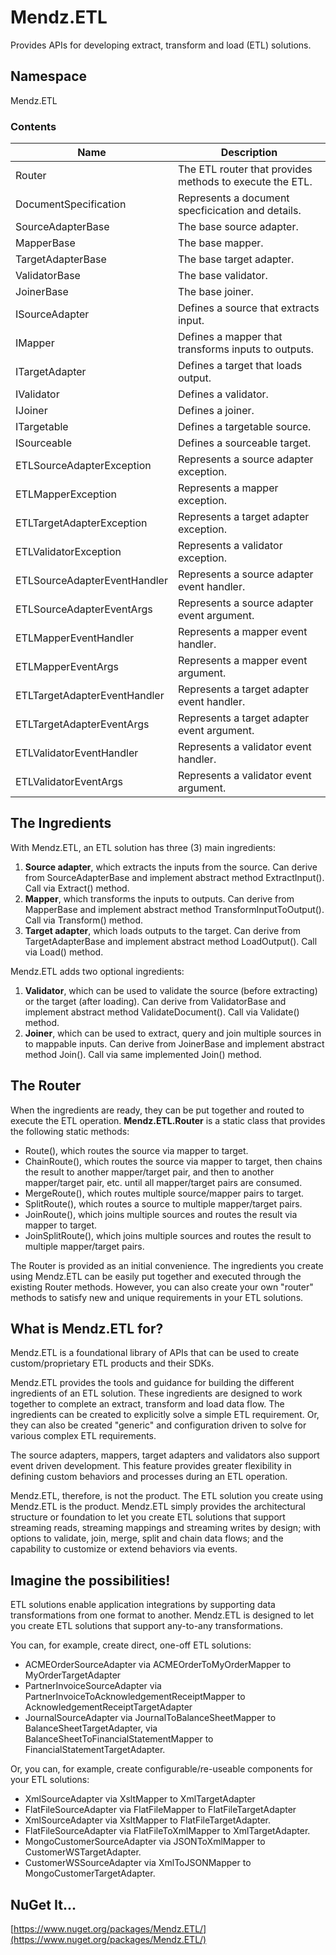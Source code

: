 # Mendz.ETL
Provides APIs for developing extract, transform and load (ETL) solutions.
## Namespace
Mendz.ETL
### Contents
Name | Description
---- | -----------
Router | The ETL router that provides methods to execute the ETL.
DocumentSpecification | Represents a document specficication and details.
SourceAdapterBase | The base source adapter.
MapperBase | The base mapper.
TargetAdapterBase | The base target adapter.
ValidatorBase | The base validator.
JoinerBase | The base joiner.
ISourceAdapter | Defines a source that extracts input.
IMapper | Defines a mapper that transforms inputs to outputs.
ITargetAdapter | Defines a target that loads output.
IValidator | Defines a validator.
IJoiner | Defines a joiner.
ITargetable | Defines a targetable source.
ISourceable | Defines a sourceable target.
ETLSourceAdapterException | Represents a source adapter exception.
ETLMapperException | Represents a mapper exception.
ETLTargetAdapterException | Represents a target adapter exception.
ETLValidatorException | Represents a validator exception.
ETLSourceAdapterEventHandler | Represents a source adapter event handler.
ETLSourceAdapterEventArgs | Represents a source adapter event argument.
ETLMapperEventHandler | Represents a mapper event handler.
ETLMapperEventArgs | Represents a mapper event argument.
ETLTargetAdapterEventHandler | Represents a target adapter event handler.
ETLTargetAdapterEventArgs | Represents a target adapter event argument.
ETLValidatorEventHandler | Represents a validator event handler.
ETLValidatorEventArgs | Represents a validator event argument.
## The Ingredients
With Mendz.ETL, an ETL solution has three (3) main ingredients:
1. **Source adapter**, which extracts the inputs from the source. Can derive from SourceAdapterBase and implement abstract method ExtractInput(). Call via Extract() method.
2. **Mapper**, which transforms the inputs to outputs. Can derive from MapperBase and implement abstract method TransformInputToOutput(). Call via Transform() method.
3. **Target adapter**, which loads outputs to the target. Can derive from TargetAdapterBase and implement abstract method LoadOutput(). Call via Load() method.

Mendz.ETL adds two optional ingredients:
1. **Validator**, which can be used to validate the source (before extracting) or the target (after loading). Can derive from ValidatorBase and implement abstract method ValidateDocument(). Call via Validate() method.
2. **Joiner**, which can be used to extract, query and join multiple sources in to mappable inputs. Can derive from JoinerBase and implement abstract method Join(). Call via same implemented Join() method.
## The Router
When the ingredients are ready, they can be put together and routed to execute the ETL operation.
**Mendz.ETL.Router** is a static class that provides the following static methods:
- Route(), which routes the source via mapper to target.
- ChainRoute(), which routes the source via mapper to target, then chains the result to another mapper/target pair, and then to another mapper/target pair, etc. until all mapper/target pairs are consumed.
- MergeRoute(), which routes multiple source/mapper pairs to target.
- SplitRoute(), which routes a source to multiple mapper/target pairs.
- JoinRoute(), which joins multiple sources and routes the result via mapper to target.
- JoinSplitRoute(), which joins multiple sources and routes the result to multiple mapper/target pairs.

The Router is provided as an initial convenience. The ingredients you create using Mendz.ETL can be easily put together and executed through the existing Router methods. However, you can also create your own "router" methods to satisfy new and unique requirements in your ETL solutions.
## What is Mendz.ETL for?
Mendz.ETL is a foundational library of APIs that can be used to create custom/proprietary ETL products and their SDKs.

Mendz.ETL provides the tools and guidance for building the different ingredients of an ETL solution.
These ingredients are designed to work together to complete an extract, transform and load data flow.
The ingredients can be created to explicitly solve a simple ETL requirement. Or,
they can also be created "generic" and configuration driven to solve for various complex ETL requirements.

The source adapters, mappers, target adapters and validators also support event driven development.
This feature provides greater flexibility in defining custom behaviors and processes during an ETL operation.

Mendz.ETL, therefore, is not the product. The ETL solution you create using Mendz.ETL is the product.
Mendz.ETL simply provides the architectural structure or foundation to let you create ETL solutions
that support streaming reads, streaming mappings and streaming writes by design;
with options to validate, join, merge, split and chain data flows; and
the capability to customize or extend behaviors via events.
## Imagine the possibilities!
ETL solutions enable application integrations by supporting data transformations from one format to another. Mendz.ETL is designed to let you create ETL solutions that support any-to-any transformations.

You can, for example, create direct, one-off ETL solutions:
- ACMEOrderSourceAdapter via ACMEOrderToMyOrderMapper to MyOrderTargetAdapter
- PartnerInvoiceSourceAdapter via PartnerInvoiceToAcknowledgementReceiptMapper to AcknowledgementReceiptTargetAdapter
- JournalSourceAdapter via JournalToBalanceSheetMapper to BalanceSheetTargetAdapter,
via BalanceSheetToFinancialStatementMapper to FinancialStatementTargetAdapter.

Or, you can, for example, create configurable/re-useable components for your ETL solutions:
- XmlSourceAdapter via XsltMapper to XmlTargetAdapter
- FlatFileSourceAdapter via FlatFileMapper to FlatFileTargetAdapter
- XmlSourceAdapter via XsltMapper to FlatFileTargetAdapter.
- FlatFileSourceAdapter via FlatFileToXmlMapper to XmlTargetAdapter.
- MongoCustomerSourceAdapter via JSONToXmlMapper to CustomerWSTargetAdapter.
- CustomerWSSourceAdapter via XmlToJSONMapper to MongoCustomerTargetAdapter.
## NuGet It...
[https://www.nuget.org/packages/Mendz.ETL/](https://www.nuget.org/packages/Mendz.ETL/)
